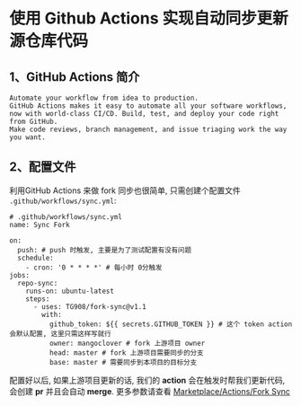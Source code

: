 # 使用 Github Actions 实现自动同步更新源仓库代码

## 1、GitHub Actions 简介

```
Automate your workflow from idea to production.
GitHub Actions makes it easy to automate all your software workflows, now with world-class CI/CD. Build, test, and deploy your code right from GitHub.
Make code reviews, branch management, and issue triaging work the way you want.
```

## 2、配置文件
利用GitHub Actions 来做 fork 同步也很简单, 只需创建个配置文件 `.github/workflows/sync.yml`:

``` 
# .github/workflows/sync.yml
name: Sync Fork

on:
  push: # push 时触发, 主要是为了测试配置有没有问题
  schedule:
    - cron: '0 * * * *' # 每小时 0分触发
jobs:
  repo-sync:
    runs-on: ubuntu-latest
    steps:
      - uses: TG908/fork-sync@v1.1
        with:
          github_token: ${{ secrets.GITHUB_TOKEN }} # 这个 token action 会默认配置, 这里只需这样写就行
          owner: mangoclover # fork 上游项目 owner
          head: master # fork 上游项目需要同步的分支
          base: master # 需要同步到本项目的目标分支 
```     
配置好以后, 如果上游项目更新的话, 我们的 **action** 会在触发时帮我们更新代码, 会创建 **pr** 并且会自动 **merge**. 更多参数请查看 [Marketplace/Actions/Fork Sync](https://github.com/marketplace/actions/fork-sync)
